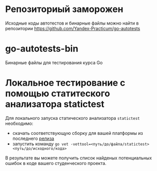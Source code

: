 # Репозиториый заморожен

Исходные коды автотестов и бинарные файлы можно найти в репозитории https://github.com/Yandex-Practicum/go-autotests

# go-autotests-bin

Бинарные файлы для тестирования курса Go

# Локальное тестирование с помощью статитеского анализатора statictest

Для локального запуска статического анализатора `statictest` необходимо:

- скачать соответствующую сборку для вашей платформы из
  последнего [релиза](https://github.com/Yandex-Practicum/go-autotests-bin/releases/latest)
- запустить команду `go vet -vettool=<путь/до/файла/statictest> <путь/до/исходного/кода>`

В результате вы можете получить список найденых потенциальных ошибок в коде вашего студенческого проекта.
